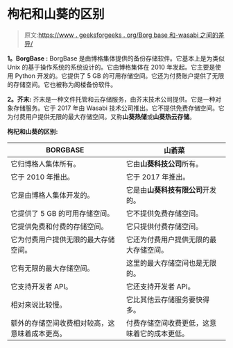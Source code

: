# 枸杞和山葵的区别

> 原文:[https://www . geeksforgeeks . org/Borg base 和-wasabi 之间的差异/](https://www.geeksforgeeks.org/difference-between-borgbase-and-wasabi/)

**1。BorgBase :**
BorgBase 是由博格集体提供的备份存储软件。它基本上是为类似 Unix 的基于操作系统的系统设计的。它由博格集体在 2010 年发起。它主要是使用 Python 开发的。它提供了 5 GB 的可用存储空间。它还为付费账户提供了无限的存储空间。它也被称为阁楼备份软件。

**2。芥末:**
芥末是一种文件托管和云存储服务，由芥末技术公司提供。它是一种对象存储服务。它于 2017 年由 Wasabi 技术公司推出。它不提供免费存储空间。它为付费用户提供无限的最大存储空间。又称**山葵热储**或**山葵热云存储**。

**枸杞和山葵的区别:**

<center>

| BORGBASE | 山萮菜 |
| --- | --- |
| 它归博格人集体所有。 | 它由**山葵科技公司**所有。 |
| 它于 2010 年推出。 | 它于 2017 年推出。 |
| 它是由博格人集体开发的。 | 它是由**山葵科技有限公司**开发的。 |
| 它提供了 5 GB 的可用存储空间。 | 它不提供免费存储空间。 |
| 它提供免费和付费的存储空间。 | 它只提供付费存储空间。 |
| 它为付费用户提供无限的最大存储空间。 | 它还为付费用户提供无限的最大存储空间。 |
| 它有无限的最大存储空间。 | 这里的最大存储空间也是无限的。 |
| 它支持开发者 API。 | 它还支持开发者 API。 |
| 相对来说比较慢。 | 它比其他云存储服务要快得多。 |
| 额外的存储空间收费相对较高，这意味着成本更高。 | 付费存储空间收费更低，这意味着它的成本更低。 |

</center>
